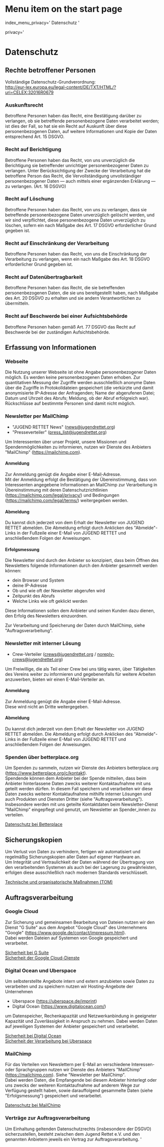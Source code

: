 # Menu item on the start page
index_menu_privacy='
Datenschutz
'

privacy='
# Datenschutz

## Rechte betroffener Personen

Vollständige Datenschutz-Grundverordnung:  
<http://eur-lex.europa.eu/legal-content/DE/TXT/HTML/?uri=CELEX:32016R0679>

### Auskunftsrecht

Betroffene Personen haben das Recht, eine Bestätigung darüber zu verlangen,
ob sie betreffende personenbezogene Daten verarbeitet werden; ist dies der
Fall, so hat sie ein Recht auf Auskunft über diese personenbezogenen Daten,
auf weitere Informationen und Kopie der Daten entsprechend Art. 15 DSGVO.

### Recht auf Berichtigung

Betroffene Personen haben das Recht, von uns unverzüglich die Berichtigung sie
betreffender unrichtiger personenbezogener Daten zu verlangen. Unter
Berücksichtigung der Zwecke der Verarbeitung hat die betroffene Person das
Recht, die Vervollständigung unvollständiger personenbezogener Daten — auch
mittels einer ergänzenden Erklärung — zu verlangen. (Art. 16 DSGVO)

### Recht auf Löschung

Betroffene Personen haben das Recht, von uns
zu verlangen, dass sie betreffende personenbezogene Daten unverzüglich
gelöscht werden, und wir sind verpflichtet, diese personenbezogene Daten
unverzüglich zu löschen, sofern ein nach Maßgabe des Art. 17 DSGVO
erforderlicher Grund gegeben ist.

### Recht auf Einschränkung der Verarbeitung

Betroffene Personen haben das Recht, von uns die Einschränkung der Verarbeitung
zu verlangen, wenn ein nach Maßgabe des Art. 18 DSGVO erforderlicher Grund
gegeben ist.

### Recht auf Datenübertragbarkeit

Betroffene Personen haben das Recht, die sie betreffenden personenbezogenen
Daten, die sie uns bereitgestellt haben, nach Maßgabe des Art. 20 DSGVO zu
erhalten und sie andern Verantwortlichen zu übermitteln.

### Recht auf Beschwerde bei einer Aufsichtsbehörde

Betroffene Personen haben gemäß Art. 77 DSGVO das Recht auf Beschwerde bei
der zuständigen Aufsichtsbehörde.


## Erfassung von Informationen

### Webseite

Die Nutzung unserer Webseite ist ohne Angabe personenbezogener Daten möglich.
Es werden keine personenbezogenen Daten erhoben. Zur quantitativen
Messung der Zugriffe werden ausschließlich anonyme Daten über die Zugriffe
in Protokolldateien gespeichert (die verkürzte und damit anonymisierte
IP-Adresse der Anfragenden; Name der abgerufenen Datei; Datum und Uhrzeit des
Abrufs; Meldung, ob der Abruf erfolgreich war). Rückschlüsse auf bestimmte
Personen sind damit nicht möglich.

### Newsletter per MailChimp

* "JUGEND RETTET News" (news@jugendrettet.org)
* "Presseverteiler" (press_list@jugendrettet.org)

Um Interessenten über unser Projekt, unsere Missionen und
Spendenmöglichkeiten zu informieren, nutzen wir Dienste des Anbieters
"MailChimp" (<https://mailchimp.com>).  

#### Anmeldung

Zur Anmeldung genügt die Angabe einer E-Mail-Adresse.  
Mit der Anmeldung erfolgt die Bestätigung der Übereinstimmung, dass von
Interessenten angegebene Informationen an MailChimp zur Verarbeitung in
Übereinstimmung mit deren Datenschutzrichtlinien
(<https://mailchimp.com/legal/privacy/>) und Bedingungen
(<https://mailchimp.com/legal/terms/>) weitergegeben werden.

#### Abmeldung

Du kannst dich jederzeit von dem Erhalt der Newsletter von JUGEND RETTET
abmelden. Die Abmeldung erfolgt durch Anklicken des "Abmelde"-Links in der
Fußzeile einer E-Mail von JUGEND RETTET und anschließendem Folgen der
Anweisungen.

#### Erfolgsmessung

Die Newsletter sind durch den Anbieter so konzipiert, dass beim Öffnen des
Newsletters folgende Informationen durch den Anbieter gesammelt werden können:

* dein Browser und System
* deine IP-Adresse
* Ob und wie oft der Newsletter abgerufen wird
* Zeitpunkt des Abrufs
* Welche Links wie oft geklickt werden

Diese Informationen sollen dem Anbieter und seinen Kunden dazu dienen, den
Erfolg des Newsletters einzuordnen.

Zur Verarbeitung und Speicherung der Daten durch MailChimp, siehe
"Auftragsverarbeitung".

### Newsletter mit interner Lösung

* Crew-Verteiler (crews@jugendrettet.org / noreply-crews@jugendrettet.org)

Um Freiwillige, die als Teil einer Crew bei uns tätig waren, über Tätigkeiten
des Vereins weiter zu informieren und gegebenenfalls für weitere Arbeiten
anzuwerben, bieten wir einen E-Mail-Verteiler an.

#### Anmeldung

Zur Anmeldung genügt die Angabe einer E-Mail-Adresse.  
Diese wird nicht an Dritte weitergegeben.

#### Abmeldung

Du kannst dich jederzeit von dem Erhalt der Newsletter von JUGEND RETTET
abmelden. Die Abmeldung erfolgt durch Anklicken des "Abmelde"-Links in der
Fußzeile einer E-Mail von JUGEND RETTET und anschließendem Folgen der
Anweisungen.


### Spenden über betterplace.org

Um Spenden zu sammeln, nutzen wir Dienste des Anbieters betterplace.org
(<https://www.betterplace.org/c/kontakt>).  
Spendende können dem Anbieter bei der Spende mitteilen, dass beim Anbieter
hinterlassene Daten zwecks weiterer Kontaktaufnahme mit uns geteilt werden
dürfen. In diesem Fall speichern und verarbeiten wir diese Daten zwecks
weiterer Kontaktaufnahme mithilfe interner Lösungen und auch Produkten und
Diensten Dritter (siehe "Auftragsverarbeitung").  
Insbesondere werden mit uns geteilte Kontaktdaten beim Newsletter-Dienst
"MailChimp" eingepflegt und genutzt, um Newsletter an Spender_innen zu
verteilen.

[Datenschutz bei Betterplace](https://www.betterplace.org/c/regeln/datenschutz)


## Sicherungskopien

Um Verlust von Daten zu verhindern, fertigen wir automatisiert und regelmäßig
Sicherungskopien aller Daten auf eigener Hardware an.  
Um Integrität und Vertraulichkeit der Daten während der Übertragung von den
verarbeitenden Systemen als auch bei der Lagerung zu gewährleisten, erfolgen
diese ausschließlich nach modernen Standards verschlüsselt.

[Technische und organisatorische Maßnahmen (TOM)](/de/tom)


## Auftragsverarbeitung

### Google Cloud

Zur Sicherung und gemeinsamen Bearbeitung von Dateien nutzen wir den Dienst
"G Suite" aus dem Angebot "Google Cloud" des Unternehmens "Google"
(<https://www.google.de/contact/impressum.html>).  
Dabei werden Dateien auf Systemen von Google gespeichert und verarbeitet.

[Sicherheit bei G Suite](https://gsuite.google.com/intl/de/faq/security/)  
[Sicherheit der Google Cloud-Dienste](https://www.google.com/intl/de/cloud/security/gdpr/#security-of-service)

### Digital Ocean und Uberspace

Um selbsterstellte Angebote intern und extern anzubieten sowie Daten zu
verarbeiten und zu speichern nutzen wir Hosting-Angebote der Unternehmen

* Uberspace (<https://uberspace.de/imprint>)
* Digital Ocean (<https://www.digitalocean.com/>)

um Datenspeicher, Rechenkapazität und Netzwerkanbindung in geeigneter Kapazität
und Zuverlässigkeit in Anspruch zu nehmen. Dabei werden Daten auf jeweiligen
Systemen der Anbieter gespeichert und verarbeitet.

[Sicherheit bei Digital Ocean](https://www.digitalocean.com/security/)  
[Sicherheit der Verarbeitung bei Uberspace](https://uberspace.de/static/tom.pdf)

### MailChimp

Für das Verteilen von Newslettern per E-Mail an verschiedene Interessen- oder
Sprachgruppen nutzen wir Dienste des Anbieters "MailChimp"
(<https://mailchimp.com>). Siehe "Newsletter per MailChimp".  
Dabei werden Daten, die Empfangende bei diesem Anbieter hinterlegt oder uns
zwecks der weiteren Kontaktaufnahme auf anderem Wege zur Verfügung gestellt
haben, sowie darauffolgend gesammelte Daten (siehe "Erfolgsmessung")
gespeichert und verarbeitet.

[Datenschutz bei MailChimp](https://kb.mailchimp.com/accounts/management/about-mailchimp-the-eu-swiss-privacy-shield-and-the-gdpr)

### Verträge zur Auftragsverarbeitung

Um Einhaltung geltenden Datenschutzrechts (insbesondere der DSGVO)
sicherzustellen, besteht zwischen dem Jugend Rettet e.V. und den genannten
Anbietern jeweils ein Vertrag zur Auftragsverarbeitung.
'
